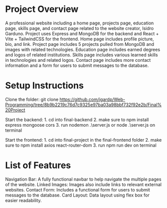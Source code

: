 # Project Overview
A professional website including a home page, projects page, education page, skills page, and contact page related to the website creator, Isidro Garduno.
Project uses Express and MongoDB for the backend and React + Vite + TailwindCSS for the frontend.
Home page includes profile picture, bio, and link.
Project page includes 5 projects pulled from MongoDB and images with related technologies.
Education page includes earned degrees and logos of related institutions.
Skills page includes various learned skills in technologies and related logos.
Contact page includes more contact information and a form for users to submit messages to the database.

# Setup Instructions
Clone the folder:
    git clone https://github.com/jgardp/Web-Programming/tree/8b9b2219c76d7c9325e97ba03a98bbf732f92e2b/Final%20Project

Start the backend:
    1. cd into final-backend
    2. make sure to npm install express mongoose cors
    3. run nodemon .\server.js or node .\server.js on terminal

Start the frontend:
    1. cd into final-project in the final-frontend folder
    2. make sure to npm install axios react-router-dom
    3. run npm run dev on terminal

# List of Features
Navigation Bar: A fully functional navbar to help navigate the multiple pages of the website.
Linked Images: Images also include links to relevant external websites.
Contact Form: Includes a functional form for users to submit messages to the database.
Card Layout: Data layout using flex box for easier readability.